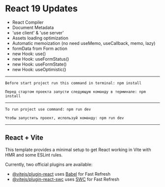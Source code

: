 # React 19 Updates

- React Compiler
- Document Metadata
- 'use client' & 'use server'
- Assets loading optimization
- Automatic memoization (no need useMemo, useCallback, memo, lazy)
- formData from Form action
- new Hook: use()
- new Hook: useFormStatus()
- new Hook: useFormState()
- new Hook: useOptimistic()
<hr>

`Before start project run this command in terminal: npm install`

`Перед стартом проекта запусти следующую команду в терминале: npm install`

<hr>

`To run project use command: npm run dev`

`Чтобы запустить проект, используй команду: npm run dev`
<hr>

## React + Vite

This template provides a minimal setup to get React working in Vite with HMR and some ESLint rules.

Currently, two official plugins are available:

- [@vitejs/plugin-react](https://github.com/vitejs/vite-plugin-react/blob/main/packages/plugin-react/README.md) uses [Babel](https://babeljs.io/) for Fast Refresh
- [@vitejs/plugin-react-swc](https://github.com/vitejs/vite-plugin-react-swc) uses [SWC](https://swc.rs/) for Fast Refresh
